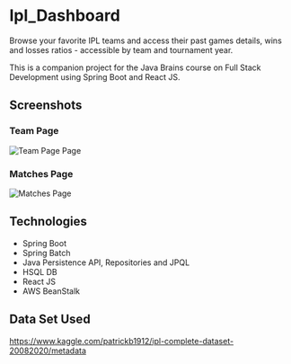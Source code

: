 # Ipl_Dashboard

Browse your favorite IPL teams and access their past games details, wins and losses ratios - accessible by team and tournament year.

This is a companion project for the Java Brains course on Full Stack Development using Spring Boot and React JS.



## Screenshots

### Team Page

![Team Page Page](/README/team-page.jpg)

### Matches Page

![Matches Page](/README/matches-page.jpg)

## Technologies

* Spring Boot
* Spring Batch
* Java Persistence API, Repositories and JPQL
* HSQL DB
* React JS
* AWS BeanStalk

## Data Set Used
https://www.kaggle.com/patrickb1912/ipl-complete-dataset-20082020/metadata



